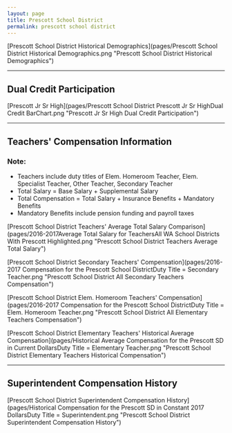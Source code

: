 ```yaml
---
layout: page
title: Prescott School District
permalink: prescott school district
---
```



[Prescott School District Historical Demographics](pages/Prescott School District Historical Demographics.png "Prescott School District Historical Demographics")

___

## Dual Credit Participation

[Prescott Jr Sr High](pages/Prescott School District Prescott Jr Sr HighDual Credit BarChart.png "Prescott Jr Sr High Dual Credit Participation")


___

## Teachers' Compensation Information
### Note:
- Teachers include duty titles of Elem. Homeroom Teacher, Elem. Specialist Teacher, Other Teacher, Secondary Teacher
- Total Salary = Base Salary + Supplemental Salary
- Total Compensation = Total Salary + Insurance Benefits + Mandatory Benefits
- Mandatory Benefits include pension funding and payroll taxes

[Prescott School District Teachers' Average Total Salary Comparison](pages/2016-2017Average Total Salary for TeachersAll WA School Districts With Prescott Highlighted.png "Prescott School District Teachers Average Total Salary")

[Prescott School District Secondary Teachers' Compensation](pages/2016-2017 Compensation for the Prescott School DistrictDuty Title = Secondary Teacher.png "Prescott School District All Secondary Teachers Compensation")

[Prescott School District Elem. Homeroom Teachers' Compensation](pages/2016-2017 Compensation for the Prescott School DistrictDuty Title = Elem. Homeroom Teacher.png "Prescott School District All Elementary Teachers Compensation")

[Prescott School District Elementary Teachers' Historical Average Compensation](pages/Historical Average Compensation for the Prescott SD in Current DollarsDuty Title = Elementary Teacher.png "Prescott School District Elementary Teachers Historical Compensation")


___

## Superintendent Compensation History

[Prescott School District Superintendent Compensation History](pages/Historical Compensation for the Prescott SD in Constant 2017 DollarsDuty Title = Superintendent.png "Prescott School District Superintendent Compensation History")

